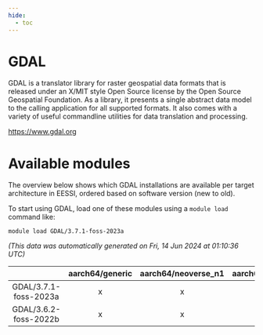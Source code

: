 ```yaml
---
hide:
  - toc
---
```


GDAL
====


GDAL is a translator library for raster geospatial data formats that is released under an X/MIT style Open Source license by the Open Source Geospatial Foundation. As a library, it presents a single abstract data model to the calling application for all supported formats. It also comes with a variety of useful commandline utilities for data translation and processing.

https://www.gdal.org
# Available modules


The overview below shows which GDAL installations are available per target architecture in EESSI, ordered based on software version (new to old).

To start using GDAL, load one of these modules using a `module load` command like:

```shell
module load GDAL/3.7.1-foss-2023a
```

*(This data was automatically generated on Fri, 14 Jun 2024 at 01:10:36 UTC)*  

| |aarch64/generic|aarch64/neoverse_n1|aarch64/neoverse_v1|x86_64/generic|x86_64/amd/zen2|x86_64/amd/zen3|x86_64/intel/haswell|x86_64/intel/skylake_avx512|
| :---: | :---: | :---: | :---: | :---: | :---: | :---: | :---: | :---: |
|GDAL/3.7.1-foss-2023a|x|x|x|x|x|x|x|x|
|GDAL/3.6.2-foss-2022b|x|x|x|x|x|x|x|x|
